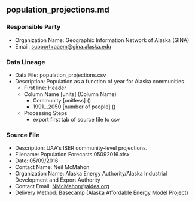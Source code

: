 ## population_projections.md

### Responsible Party
  * Organization Name: Geographic Information Network of Alaska (GINA)
  * Email: support+aaem@gina.alaska.edu

### Data Lineage
  * Data File: population_projections.csv
  * Description: Population as a function of year for Alaska communities.
    * First line: Header
    * Column Name [units] (Column Name)
      * Community [unitless] ()
      * 1991...2050 [number of people] ()
    * Processing Steps
      *  export first tab of source file to csv

### Source File
  * Description: UAA's ISER community-level projections.
  * Filename: Population Forecasts 05092016.xlsx
  * Date: 05/09/2016
  * Contact Name: Neil McMahon
  * Organization Name: Alaska Energy Authority/Alaska Industrial Development and Export Authority
  * Contact Email: NMcMahon@aidea.org
  * Delivery Method: Basecamp (Alaska Affordable Energy Model Project)
